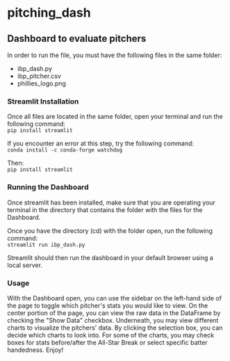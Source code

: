 # pitching_dash
## Dashboard to evaluate pitchers

In order to run the file, you must have the following files in the same folder:
* ibp_dash.py
* ibp_pitcher.csv
* phillies_logo.png

### Streamlit Installation
Once all files are located in the same folder, open your terminal and run the following command:\
`pip install streamlit`

If you encounter an error at this step, try the following command:\
`conda install -c conda-forge watchdog`

Then:\
`pip install streamlit`

### Running the Dashboard
Once streamlit has been installed, make sure that you are operating your terminal in the directory that contains the folder with the files for the Dashboard.

Once you have the directory (cd) with the folder open, run the following command:\
`streamlit run ibp_dash.py`

Streamlit should then run the dashboard in your default browser using a local server.

### Usage
With the Dashboard open, you can use the sidebar on the left-hand side of the page to toggle which pitcher's stats you would like to view. On the center portion of the page, you can view the raw data in the DataFrame by checking the "Show Data" checkbox. Underneath, you may view different charts to visualize the pitchers' data. By clicking the selection box, you can decide which charts to look into. For some of the charts, you may check boxes for stats before/after the All-Star Break or select specific batter handedness. Enjoy!
